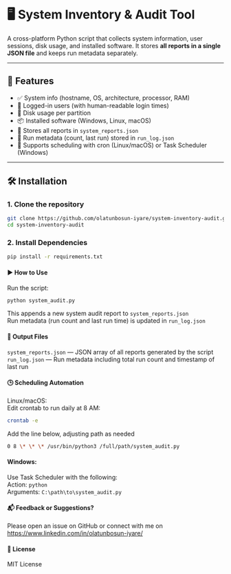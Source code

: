 # 🖥️ System Inventory & Audit Tool

A cross-platform Python script that collects system information, user sessions, disk usage, and installed software. It stores **all reports in a single JSON file** and keeps run metadata separately.

---

## 🚀 Features

- ✅ System info (hostname, OS, architecture, processor, RAM)
- 👥 Logged-in users (with human-readable login times)
- 💽 Disk usage per partition
- 📦 Installed software (Windows, Linux, macOS)
- 📄 Stores all reports in `system_reports.json`
- 📝 Run metadata (count, last run) stored in `run_log.json`
- 🔁 Supports scheduling with cron (Linux/macOS) or Task Scheduler (Windows)

---

## 🛠 Installation

### 1. Clone the repository

```bash
git clone https://github.com/olatunbosun-iyare/system-inventory-audit.git
cd system-inventory-audit
```

### 2. Install Dependencies

```bash
pip install -r requirements.txt
```

#### ▶️ How to Use

Run the script:

```bash
python system_audit.py
```

This appends a new system audit report to `system_reports.json`  
Run metadata (run count and last run time) is updated in `run_log.json`

#### 📁 Output Files

`system_reports.json` — JSON array of all reports generated by the script  
`run_log.json` — Run metadata including total run count and timestamp of last run

#### 🕒 Scheduling Automation

Linux/macOS:  
Edit crontab to run daily at 8 AM:

```bash
crontab -e
```

Add the line below, adjusting path as needed

```bash
0 8 \* \* \* /usr/bin/python3 /full/path/system_audit.py
```

#### Windows:

Use Task Scheduler with the following:  
Action: `python`  
Arguments: `C:\path\to\system_audit.py`

#### 📬 Feedback or Suggestions?

Please open an issue on GitHub or connect with me on https://www.linkedin.com/in/olatunbosun-iyare/

#### 📄 License

MIT License
